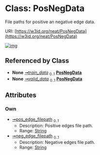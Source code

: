 
# Class: PosNegData


File paths for positive an negative edge data.

URI: [https://w3id.org/neat/PosNegData](https://w3id.org/neat/PosNegData)


[![img](https://yuml.me/diagram/nofunky;dir:TB/class/[TrainValidData]++-%20train_data%200..1>[PosNegData&#124;pos_edge_filepath:string%20%3F;neg_edge_filepath:string%20%3F],[TrainValidData]++-%20valid_data%200..1>[PosNegData],[TrainValidData])](https://yuml.me/diagram/nofunky;dir:TB/class/[TrainValidData]++-%20train_data%200..1>[PosNegData&#124;pos_edge_filepath:string%20%3F;neg_edge_filepath:string%20%3F],[TrainValidData]++-%20valid_data%200..1>[PosNegData],[TrainValidData])

## Referenced by Class

 *  **None** *[➞train_data](trainValidData__train_data.md)*  <sub>0..1</sub>  **[PosNegData](PosNegData.md)**
 *  **None** *[➞valid_data](trainValidData__valid_data.md)*  <sub>0..1</sub>  **[PosNegData](PosNegData.md)**

## Attributes


### Own

 * [➞pos_edge_filepath](posNegData__pos_edge_filepath.md)  <sub>0..1</sub>
     * Description: Positive edges file path.
     * Range: [String](types/String.md)
 * [➞neg_edge_filepath](posNegData__neg_edge_filepath.md)  <sub>0..1</sub>
     * Description: Negative edges file path.
     * Range: [String](types/String.md)
